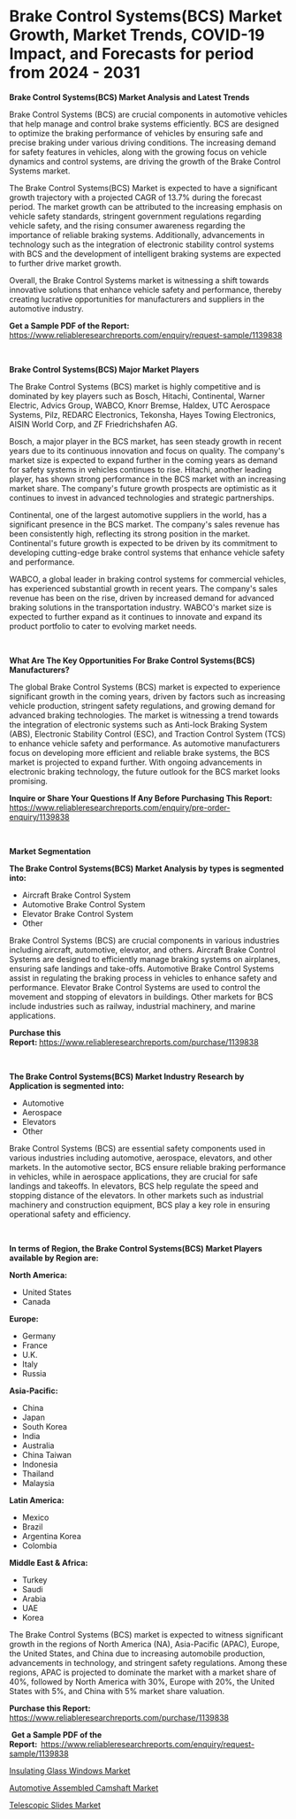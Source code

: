<p><h1>Brake Control Systems(BCS) Market Growth, Market Trends, COVID-19 Impact, and Forecasts for period from 2024 - 2031</h1></p><p><strong>Brake Control Systems(BCS) Market Analysis and Latest Trends</strong></p>
<p><p>Brake Control Systems (BCS) are crucial components in automotive vehicles that help manage and control brake systems efficiently. BCS are designed to optimize the braking performance of vehicles by ensuring safe and precise braking under various driving conditions. The increasing demand for safety features in vehicles, along with the growing focus on vehicle dynamics and control systems, are driving the growth of the Brake Control Systems market.</p><p>The Brake Control Systems(BCS) Market is expected to have a significant growth trajectory with a projected CAGR of 13.7% during the forecast period. The market growth can be attributed to the increasing emphasis on vehicle safety standards, stringent government regulations regarding vehicle safety, and the rising consumer awareness regarding the importance of reliable braking systems. Additionally, advancements in technology such as the integration of electronic stability control systems with BCS and the development of intelligent braking systems are expected to further drive market growth.</p><p>Overall, the Brake Control Systems market is witnessing a shift towards innovative solutions that enhance vehicle safety and performance, thereby creating lucrative opportunities for manufacturers and suppliers in the automotive industry.</p></p>
<p><strong>Get a Sample PDF of the Report:&nbsp;</strong> <a href="https://www.reliableresearchreports.com/enquiry/request-sample/1139838">https://www.reliableresearchreports.com/enquiry/request-sample/1139838</a></p>
<p>&nbsp;</p>
<p><strong>Brake Control Systems(BCS) Major Market Players</strong></p>
<p><p>The Brake Control Systems (BCS) market is highly competitive and is dominated by key players such as Bosch, Hitachi, Continental, Warner Electric, Advics Group, WABCO, Knorr Bremse, Haldex, UTC Aerospace Systems, Pilz, REDARC Electronics, Tekonsha, Hayes Towing Electronics, AISIN World Corp, and ZF Friedrichshafen AG.</p><p>Bosch, a major player in the BCS market, has seen steady growth in recent years due to its continuous innovation and focus on quality. The company's market size is expected to expand further in the coming years as demand for safety systems in vehicles continues to rise. Hitachi, another leading player, has shown strong performance in the BCS market with an increasing market share. The company's future growth prospects are optimistic as it continues to invest in advanced technologies and strategic partnerships.</p><p>Continental, one of the largest automotive suppliers in the world, has a significant presence in the BCS market. The company's sales revenue has been consistently high, reflecting its strong position in the market. Continental's future growth is expected to be driven by its commitment to developing cutting-edge brake control systems that enhance vehicle safety and performance.</p><p>WABCO, a global leader in braking control systems for commercial vehicles, has experienced substantial growth in recent years. The company's sales revenue has been on the rise, driven by increased demand for advanced braking solutions in the transportation industry. WABCO's market size is expected to further expand as it continues to innovate and expand its product portfolio to cater to evolving market needs.</p></p>
<p>&nbsp;</p>
<p><strong>What Are The Key Opportunities For Brake Control Systems(BCS) Manufacturers?</strong></p>
<p><p>The global Brake Control Systems (BCS) market is expected to experience significant growth in the coming years, driven by factors such as increasing vehicle production, stringent safety regulations, and growing demand for advanced braking technologies. The market is witnessing a trend towards the integration of electronic systems such as Anti-lock Braking System (ABS), Electronic Stability Control (ESC), and Traction Control System (TCS) to enhance vehicle safety and performance. As automotive manufacturers focus on developing more efficient and reliable brake systems, the BCS market is projected to expand further. With ongoing advancements in electronic braking technology, the future outlook for the BCS market looks promising.</p></p>
<p><strong>Inquire or Share Your Questions If Any Before Purchasing This Report:</strong> <a href="https://www.reliableresearchreports.com/enquiry/pre-order-enquiry/1139838">https://www.reliableresearchreports.com/enquiry/pre-order-enquiry/1139838</a></p>
<p>&nbsp;</p>
<p><strong>Market Segmentation</strong></p>
<p><strong>The Brake Control Systems(BCS) Market Analysis by types is segmented into:</strong></p>
<p><ul><li>Aircraft Brake Control System</li><li>Automotive Brake Control System</li><li>Elevator Brake Control System</li><li>Other</li></ul></p>
<p><p>Brake Control Systems (BCS) are crucial components in various industries including aircraft, automotive, elevator, and others. Aircraft Brake Control Systems are designed to efficiently manage braking systems on airplanes, ensuring safe landings and take-offs. Automotive Brake Control Systems assist in regulating the braking process in vehicles to enhance safety and performance. Elevator Brake Control Systems are used to control the movement and stopping of elevators in buildings. Other markets for BCS include industries such as railway, industrial machinery, and marine applications.</p></p>
<p><strong>Purchase this Report:&nbsp;</strong><a href="https://www.reliableresearchreports.com/purchase/1139838">https://www.reliableresearchreports.com/purchase/1139838</a></p>
<p>&nbsp;</p>
<p><strong>The Brake Control Systems(BCS) Market Industry Research by Application is segmented into:</strong></p>
<p><ul><li>Automotive</li><li>Aerospace</li><li>Elevators</li><li>Other</li></ul></p>
<p><p>Brake Control Systems (BCS) are essential safety components used in various industries including automotive, aerospace, elevators, and other markets. In the automotive sector, BCS ensure reliable braking performance in vehicles, while in aerospace applications, they are crucial for safe landings and takeoffs. In elevators, BCS help regulate the speed and stopping distance of the elevators. In other markets such as industrial machinery and construction equipment, BCS play a key role in ensuring operational safety and efficiency.</p></p>
<p>&nbsp;</p>
<p><strong>In terms of Region, the Brake Control Systems(BCS) Market Players available by Region are:</strong></p>
<p>
    <p> <strong> North America: </strong>
        <ul>
            <li>United States</li>
            <li>Canada</li>
        </ul>
        </p> 
    <p> <strong> Europe: </strong>
        <ul>
            <li>Germany</li>
            <li>France</li>
            <li>U.K.</li>
            <li>Italy</li>
            <li>Russia</li>
        </ul>
        </p> 
    <p> <strong> Asia-Pacific: </strong>
        <ul>
            <li>China</li>
            <li>Japan</li>
            <li>South Korea</li>
            <li>India</li>
            <li>Australia</li>
            <li>China Taiwan</li>
            <li>Indonesia</li>
            <li>Thailand</li>
            <li>Malaysia</li>
        </ul>
        </p> 
    <p> <strong> Latin America: </strong>
        <ul>
            <li>Mexico</li>
            <li>Brazil</li>
            <li>Argentina Korea</li>
            <li>Colombia</li>
        </ul>
        </p> 
    <p> <strong> Middle East & Africa: </strong>
        <ul>
            <li>Turkey</li>
            <li>Saudi</li>
            <li>Arabia</li>
            <li>UAE</li>
            <li>Korea</li>
        </ul>
    </p>
    </p>
<p><p>The Brake Control Systems (BCS) market is expected to witness significant growth in the regions of North America (NA), Asia-Pacific (APAC), Europe, the United States, and China due to increasing automobile production, advancements in technology, and stringent safety regulations. Among these regions, APAC is projected to dominate the market with a market share of 40%, followed by North America with 30%, Europe with 20%, the United States with 5%, and China with 5% market share valuation.</p></p>
<p><strong>Purchase this Report: </strong><a href="https://www.reliableresearchreports.com/purchase/1139838">https://www.reliableresearchreports.com/purchase/1139838</a></p>
<p>&nbsp;<strong>Get a Sample PDF of the Report:&nbsp;&nbsp;</strong><a href="https://www.reliableresearchreports.com/enquiry/request-sample/1139838">https://www.reliableresearchreports.com/enquiry/request-sample/1139838</a></p>
<p><strong></strong></p>
<p><p><a href="https://github.com/marloy8/Market-Research-Report-List-3/blob/main/insulating-glass-windows-market.md">Insulating Glass Windows Market</a></p><p><a href="https://github.com/Sarissaschmalingtr6fz2739/Market-Research-Report-List-1/blob/main/automotive-assembled-camshaft-market.md">Automotive Assembled Camshaft Market</a></p><p><a href="https://github.com/WillieWoodard/Market-Research-Report-List-3/blob/main/telescopic-slides-market.md">Telescopic Slides Market</a></p></p>